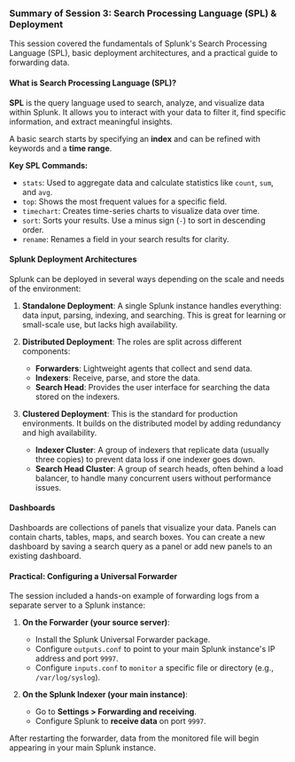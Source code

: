 
### Summary of Session 3: Search Processing Language (SPL) & Deployment

This session covered the fundamentals of Splunk's Search Processing Language (SPL), basic deployment architectures, and a practical guide to forwarding data.

#### What is Search Processing Language (SPL)?

**SPL** is the query language used to search, analyze, and visualize data within Splunk. It allows you to interact with your data to filter it, find specific information, and extract meaningful insights.

A basic search starts by specifying an **index** and can be refined with keywords and a **time range**.

**Key SPL Commands:**

* `stats`: Used to aggregate data and calculate statistics like `count`, `sum`, and `avg`.
* `top`: Shows the most frequent values for a specific field.
* `timechart`: Creates time-series charts to visualize data over time.
* `sort`: Sorts your results. Use a minus sign (`-`) to sort in descending order.
* `rename`: Renames a field in your search results for clarity.

#### Splunk Deployment Architectures

Splunk can be deployed in several ways depending on the scale and needs of the environment:

1.  **Standalone Deployment**: A single Splunk instance handles everything: data input, parsing, indexing, and searching. This is great for learning or small-scale use, but lacks high availability.

2.  **Distributed Deployment**: The roles are split across different components:
    * **Forwarders**: Lightweight agents that collect and send data.
    * **Indexers**: Receive, parse, and store the data.
    * **Search Head**: Provides the user interface for searching the data stored on the indexers.

3.  **Clustered Deployment**: This is the standard for production environments. It builds on the distributed model by adding redundancy and high availability.
    * **Indexer Cluster**: A group of indexers that replicate data (usually three copies) to prevent data loss if one indexer goes down.
    * **Search Head Cluster**: A group of search heads, often behind a load balancer, to handle many concurrent users without performance issues.

#### Dashboards

Dashboards are collections of panels that visualize your data. Panels can contain charts, tables, maps, and search boxes. You can create a new dashboard by saving a search query as a panel or add new panels to an existing dashboard.

#### Practical: Configuring a Universal Forwarder

The session included a hands-on example of forwarding logs from a separate server to a Splunk instance:

1.  **On the Forwarder (your source server)**:
    * Install the Splunk Universal Forwarder package.
    * Configure `outputs.conf` to point to your main Splunk instance's IP address and port `9997`.
    * Configure `inputs.conf` to `monitor` a specific file or directory (e.g., `/var/log/syslog`).

2.  **On the Splunk Indexer (your main instance)**:
    * Go to **Settings > Forwarding and receiving**.
    * Configure Splunk to **receive data** on port `9997`.

After restarting the forwarder, data from the monitored file will begin appearing in your main Splunk instance.